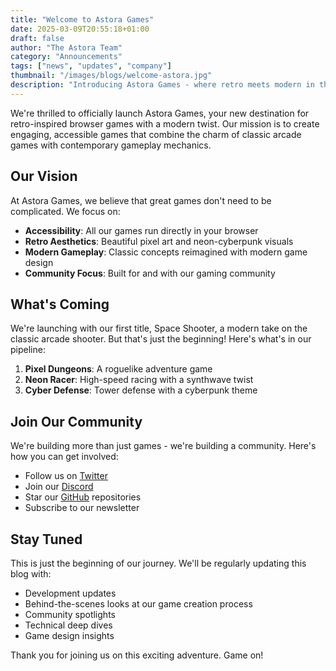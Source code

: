 ```yaml
---
title: "Welcome to Astora Games"
date: 2025-03-09T20:55:18+01:00
draft: false
author: "The Astora Team"
category: "Announcements"
tags: ["news", "updates", "company"]
thumbnail: "/images/blogs/welcome-astora.jpg"
description: "Introducing Astora Games - where retro meets modern in the world of browser gaming."
---
```


We're thrilled to officially launch Astora Games, your new destination for retro-inspired browser games with a modern twist. Our mission is to create engaging, accessible games that combine the charm of classic arcade games with contemporary gameplay mechanics.

## Our Vision

At Astora Games, we believe that great games don't need to be complicated. We focus on:

- **Accessibility**: All our games run directly in your browser
- **Retro Aesthetics**: Beautiful pixel art and neon-cyberpunk visuals
- **Modern Gameplay**: Classic concepts reimagined with modern game design
- **Community Focus**: Built for and with our gaming community

## What's Coming

We're launching with our first title, Space Shooter, a modern take on the classic arcade shooter. But that's just the beginning! Here's what's in our pipeline:

1. **Pixel Dungeons**: A roguelike adventure game
2. **Neon Racer**: High-speed racing with a synthwave twist
3. **Cyber Defense**: Tower defense with a cyberpunk theme

## Join Our Community

We're building more than just games - we're building a community. Here's how you can get involved:

- Follow us on [Twitter](https://twitter.com/astoragames)
- Join our [Discord](https://discord.gg/astoragames)
- Star our [GitHub](https://github.com/astoragames) repositories
- Subscribe to our newsletter

## Stay Tuned

This is just the beginning of our journey. We'll be regularly updating this blog with:

- Development updates
- Behind-the-scenes looks at our game creation process
- Community spotlights
- Technical deep dives
- Game design insights

Thank you for joining us on this exciting adventure. Game on!
